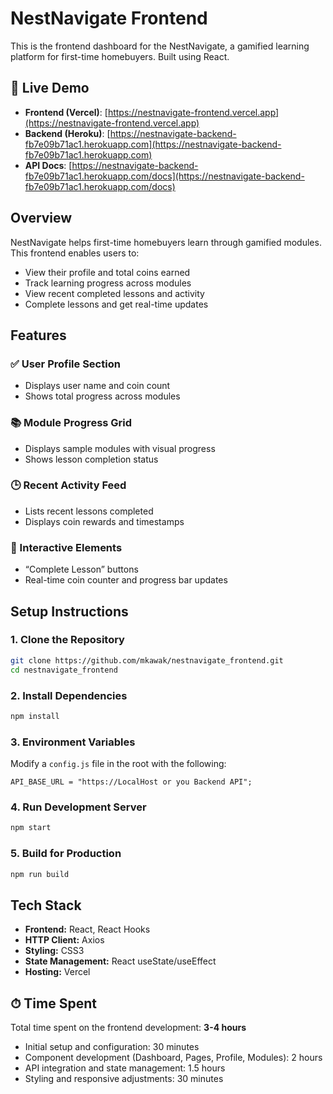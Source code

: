 # NestNavigate Frontend

This is the frontend dashboard for the NestNavigate, a gamified learning platform for first-time homebuyers. Built using React.

## 🚀 Live Demo

- **Frontend (Vercel)**: [https://nestnavigate-frontend.vercel.app](https://nestnavigate-frontend.vercel.app)
- **Backend (Heroku)**: [https://nestnavigate-backend-fb7e09b71ac1.herokuapp.com](https://nestnavigate-backend-fb7e09b71ac1.herokuapp.com)
- **API Docs**: [https://nestnavigate-backend-fb7e09b71ac1.herokuapp.com/docs](https://nestnavigate-backend-fb7e09b71ac1.herokuapp.com/docs)

## Overview

NestNavigate helps first-time homebuyers learn through gamified modules. This frontend enables users to:

- View their profile and total coins earned
- Track learning progress across modules
- View recent completed lessons and activity
- Complete lessons and get real-time updates

## Features

### ✅ User Profile Section
- Displays user name and coin count
- Shows total progress across modules

### 📚 Module Progress Grid
- Displays sample modules with visual progress
- Shows lesson completion status

### 🕒 Recent Activity Feed
- Lists recent lessons completed
- Displays coin rewards and timestamps

### 🧠 Interactive Elements
- “Complete Lesson” buttons
- Real-time coin counter and progress bar updates

## Setup Instructions

### 1. Clone the Repository
```bash
git clone https://github.com/mkawak/nestnavigate_frontend.git
cd nestnavigate_frontend
```

### 2. Install Dependencies
```bash
npm install
```

### 3. Environment Variables

Modify a `config.js` file in the root with the following:

```
API_BASE_URL = "https://LocalHost or you Backend API";
```

### 4. Run Development Server
```bash
npm start
```

### 5. Build for Production
```bash
npm run build
```

## Tech Stack

- **Frontend:** React, React Hooks
- **HTTP Client:** Axios
- **Styling:** CSS3
- **State Management:** React useState/useEffect
- **Hosting:** Vercel


## ⏱ Time Spent

Total time spent on the frontend development: **3-4 hours**
- Initial setup and configuration: 30 minutes
- Component development (Dashboard, Pages, Profile, Modules): 2 hours
- API integration and state management: 1.5 hours
- Styling and responsive adjustments: 30 minutes
